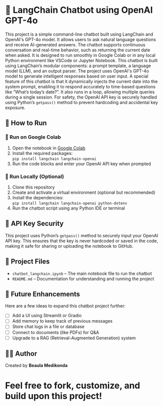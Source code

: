 # 🧠 LangChain Chatbot using OpenAI GPT-4o  
This project is a simple command-line chatbot built using LangChain and OpenAI's GPT-4o model. It allows users to ask natural language questions and receive AI-generated answers. The chatbot supports continuous conversation and real-time behavior, such as returning the current date when asked. It is designed to run smoothly in Google Colab or in any local Python environment like VSCode or Jupyter Notebook. This chatbot is built using LangChain’s modular components: a prompt template, a language model (LLM), and an output parser. The project uses OpenAI's GPT-4o model to generate intelligent responses based on user input. A special feature of this chatbot is that it dynamically injects the current date into the system prompt, enabling it to respond accurately to time-based questions like “What’s today’s date?”. It also runs in a loop, allowing multiple queries during a single session. For safety, the OpenAI API key is securely handled using Python’s `getpass()` method to prevent hardcoding and accidental key exposure.  
## 🚀 How to Run  
### 🔹 Run on Google Colab  
1. Open the notebook in [Google Colab](https://colab.research.google.com)  
2. Install the required packages:  
   `pip install langchain langchain-openai`  
3. Run the code blocks and enter your OpenAI API key when prompted  
### 🔹 Run Locally (Optional)  
1. Clone this repository  
2. Create and activate a virtual environment (optional but recommended)  
3. Install the dependencies:  
   `pip install langchain langchain-openai python-dotenv`  
4. Run the chatbot script using any Python IDE or terminal  
## 🔐 API Key Security  
This project uses Python’s `getpass()` method to securely input your OpenAI API key. This ensures that the key is never hardcoded or saved in the code, making it safe for sharing or uploading the notebook to GitHub.  
## 📁 Project Files  
- `chatbot_langchain.ipynb` – The main notebook file to run the chatbot  
- `README.md` – Documentation for understanding and running the project  
## 🔮 Future Enhancements  
Here are a few ideas to expand this chatbot project further:  
- [ ] Add a UI using Streamlit or Gradio  
- [ ] Add memory to keep track of previous messages  
- [ ] Store chat logs in a file or database
- [ ] Connect to documents (like PDFs) for Q&A
- [ ] Upgrade to a RAG (Retrieval-Augmented Generation) system 

## 👩‍💻 Author  
Created by **Beaula Medikonda**
# Feel free to fork, customize, and build upon this project!
